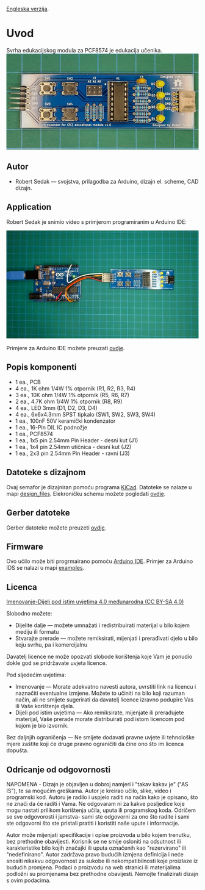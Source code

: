 [Engleska verzija](README.md).

Uvod
============
Svrha edukacijskog modula za PCF8574 je edukacija učenika.
![Shield application](images/PCF8574_educational_module.jpg)


Autor
------------
- Robert Sedak — svojstva, prilagodba za Arduino, dizajn el. scheme, CAD dizajn.


Application
-----------
Robert Sedak je snimio video s primjerom programiranim u Arduino IDE:

[![Shield application](images/default.png)](https://youtu.be/4QllvyEC7dE "Edukacijski modul za PCF8574 - primjer programiranja")




Primjere za Arduino IDE možete preuzati [ovdje](examples/).


Popis komponenti
-----------------
- 1 ea., PCB
- 4 ea., 1K ohm 1/4W 1% otpornik (R1, R2, R3, R4)
- 3 ea., 10K ohm 1/4W 1% otpornik (R5, R6, R7)
- 2 ea., 4.7K ohm 1/4W 1% otpornik (R8, R9)
- 4 ea., LED 3mm (D1, D2, D3, D4)
- 4 ea., 6x6x4.3mm SPST tipkalo (SW1, SW2, SW3, SW4)
- 1 ea., 100nF 50V keramički kondenzator
- 1 ea., 16-Pin DIL IC podnožje
- 1 ea., PCF8574
- 1 ea., 1x5 pin 2.54mm Pin Header - desni kut (J1)
- 1 ea., 1x4 pin 2.54mm utičnica - desni kut (J2)
- 1 ea., 2x3 pin 2.54mm Pin Header - ravni (J3)


Datoteke s dizajnom
------------
Ovaj semafor je dizajniran pomoću programa [KiCad](http://kicad.org/). Datoteke se nalaze u mapi [design_files](design_files/). Elekroničku schemu možete pogledati [ovdje](images/PCF8574_educational_module_schematic.png).


Gerber datoteke
------------
Gerber datoteke možete preuzeti [ovdje](gerber/PCF8574_educational_module.zip).


Firmware
--------
Ovo učilo može biti progrmairano pomoću [Arduino IDE](https://www.arduino.cc/).
Primjer za Arduino IDS se nalazi u mapi [examples](examples/).


Licenca
-------
[Imenovanje-Dijeli pod istim uvjetima 4.0 međunarodna (CC BY-SA 4.0)](https://creativecommons.org/licenses/by-sa/4.0/deed.hr)

Slobodno možete:
- Dijelite dalje — možete umnažati i redistribuirati materijal u bilo kojem mediju ili formatu
-  Stvarajte prerade — možete remiksirati, mijenjati i prerađivati djelo u bilo koju svrhu, pa i komercijalnu

Davatelj licence ne može opozvati slobode korištenja koje Vam je ponudio dokle god se pridržavate uvjeta licence.

Pod sljedećim uvjetima:
- Imenovanje — Morate adekvatno navesti autora, uvrstiti link na licencu i naznačiti eventualne izmjene. Možete to učiniti na bilo koji razuman način, ali ne smijete sugerirati da davatelj licence izravno podupire Vas ili Vaše korištenje djela.
- Dijeli pod istim uvjetima — Ako remiksirate, mijenjate ili prerađujete materijal, Vaše prerade morate distribuirati pod istom licencom pod kojom je bio izvornik.

Bez daljnjih ograničenja — Ne smijete dodavati pravne uvjete ili tehnološke mjere zaštite koji će druge pravno ograničiti da čine ono što im licenca dopušta.

Odricanje od odgovornosti
-------------------------
NAPOMENA - Dizajn je objavljen u dobroj namjeri i "takav kakav je" ("AS IS"), te sa mogućim greškama. Autor je kreirao učilo, slike, video i programski kod. Autoru je radilo i uspjelo raditi na način kako je opisano, što ne znaći da će raditi i Vama. Ne odgovaram ni za kakve posljedice koje mogu nastati prilikom korištenja učila, uputa ili programskog koda. Odričem se sve odgovorosti i jamstva- sami ste odgovorni za ono što radite i sami ste odgovorni što ste pristali pratiti i koristiti naše upute i informacije.

Autor može mijenjati specifikacije i opise proizvoda u bilo kojem trenutku, bez prethodne obavijesti. Korisnik se ne smije osloniti na odsutnost ili karakteristike bilo kojih značajki ili uputa označenih kao "rezervirano" ili "nedefinirano".
Autor zadržava pravo budućih izmjena definicija i neće snositi nikakvu odgovornost za sukobe ili nekompatibilnosti koje proizlaze iz budućih promjena. Podaci o proizvodu na web stranici ili materijalima podložni su promjenama bez prethodne obavijesti. Nemojte finalizirati dizajn s ovim podacima.